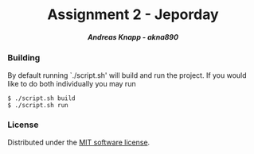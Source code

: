 <h1 align="center">Assignment 2 - Jeporday</h1>
<h5 align="center">Andreas Knapp - akna890</h5>

### Building
By default running `./script.sh' will build and run the project. If you would like to do both individually you may run
```shell script
$ ./script.sh build 
$ ./script.sh run
```

### License
Distributed under the [MIT software license](http://www.opensource.org/licenses/mit-license.php).

